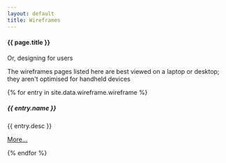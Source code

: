 ```yaml
---
layout: default
title: Wireframes
---
```

#### {{ page.title }}

<p>Or, designing for users</p>
<p class="small">The wireframes pages listed here are best viewed on a laptop or desktop; they aren't optimised for handheld devices</p>

{% for entry in site.data.wireframe.wireframe %}
<div class="container mt-3">
  <div class="card bg-light text-dark p-3">
    <div class="card-body">
      <h5>{{ entry.name }} </h5>
      <p>{{ entry.desc }}</p>
	  <p><a href = "{{ entry.demo }}">More...</a></p>
    </div><!-- card-body  -->
  </div><!-- card -->
</div><!-- container mt-3 -->
{% endfor %}